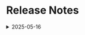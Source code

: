 # Release Notes

<details>
  <summary>2025-05-16</summary>

## Infrastructure Changes

NA

## Content Changes

NA

## Screenshot Updates

- **Changes**:
- 
      * Updated Getting started Page with the Architecture Diagram.
      * **Lab 01**: Added a note to close the Query Editor preview and resolved rendering issues.
      * **Lab 02**: Included a note regarding the pop-up that appears when working with Azure Cosmos DB. Updated the SQL query to reflect the correct database name.
      * **Lab 03**: Added numbering next to the action items to enhance user experience.
      * **Lab 05**: Updated the instructions based on the correct data retrieved after querying the database.

## Testing Notes

- **Testing Date**: 2025-05-16
- **Tester**: [Sachitha B S]
- **Resolved Issues**: NA

---
</details>

